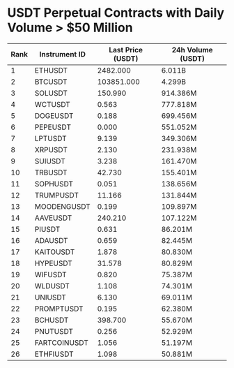 # USDT Perpetual Contracts with Daily Volume > $50 Million

| Rank | Instrument ID | Last Price (USDT) | 24h Volume (USDT) |
|------|---------------|-------------------|-------------------|
| 1 | ETHUSDT | 2482.000 | 6.011B |
| 2 | BTCUSDT | 103851.000 | 4.299B |
| 3 | SOLUSDT | 150.990 | 914.386M |
| 4 | WCTUSDT | 0.563 | 777.818M |
| 5 | DOGEUSDT | 0.188 | 699.456M |
| 6 | PEPEUSDT | 0.000 | 551.052M |
| 7 | LPTUSDT | 9.139 | 349.306M |
| 8 | XRPUSDT | 2.130 | 231.938M |
| 9 | SUIUSDT | 3.238 | 161.470M |
| 10 | TRBUSDT | 42.730 | 155.401M |
| 11 | SOPHUSDT | 0.051 | 138.656M |
| 12 | TRUMPUSDT | 11.166 | 131.844M |
| 13 | MOODENGUSDT | 0.199 | 109.897M |
| 14 | AAVEUSDT | 240.210 | 107.122M |
| 15 | PIUSDT | 0.631 | 86.201M |
| 16 | ADAUSDT | 0.659 | 82.445M |
| 17 | KAITOUSDT | 1.878 | 80.830M |
| 18 | HYPEUSDT | 31.578 | 80.829M |
| 19 | WIFUSDT | 0.820 | 75.387M |
| 20 | WLDUSDT | 1.108 | 74.301M |
| 21 | UNIUSDT | 6.130 | 69.011M |
| 22 | PROMPTUSDT | 0.195 | 62.380M |
| 23 | BCHUSDT | 398.700 | 55.670M |
| 24 | PNUTUSDT | 0.256 | 52.929M |
| 25 | FARTCOINUSDT | 1.056 | 51.197M |
| 26 | ETHFIUSDT | 1.098 | 50.881M |
